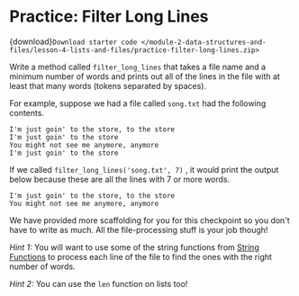 # <i class="fas fa-laptop"></i> Practice: Filter Long Lines

{download}`Download starter code </module-2-data-structures-and-files/lesson-4-lists-and-files/practice-filter-long-lines.zip>`

Write a method called `filter_long_lines` that takes a file name and a minimum number of words and prints out all of the lines in the file with at least that many words (tokens separated by spaces).

For example, suppose we had a file called `song.txt` had the following contents.

```text
I'm just goin' to the store, to the store
I'm just goin' to the store
You might not see me anymore, anymore
I'm just goin' to the store
```

If we called `filter_long_lines('song.txt', 7)` , it would print the output below because these are all the lines with 7 or more words.

```text
I'm just goin' to the store, to the store
You might not see me anymore, anymore
```

We have provided more scaffolding for you for this checkpoint so you don't have to write as much. All the file-processing stuff is your job though!

_Hint 1:_ You will want to use some of the string functions from [String Functions](/module-1-introduction-to-python/lesson-3-strings-and-lists/string-functions.md) to process each line of the file to find the ones with the right number of words.

_Hint 2:_ You can use the `len` function on lists too!
